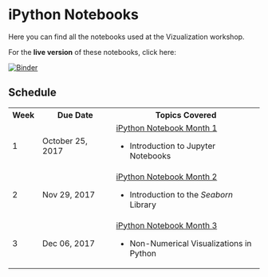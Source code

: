 # iPython Notebooks
Here you can find all the notebooks used at the Vizualization workshop.

For the **live version** of these notebooks, click here: 

[![Binder](https://mybinder.org/badge.svg)](https://mybinder.org/v2/gh/kbrady/vidl_data_viz/master)

## Schedule
<table>
    <tbody>
        <tr>
            <th width=10%>Week</th>
            <th width=30%>Due Date</th>
            <th width=60%>Topics Covered</th>
        </tr>
        <tr>
            <td>1</td>
            <td>October 25, 2017</td>
            <td>
                <a href="https://github.com/kbrady/vidl_data_viz/blob/master/iPython_Notebooks/2017_10/VIDL%20Introduction%20to%20Python.ipynb" target="_blank">iPython Notebook Month 1</a>
                <ul>
                    <li>Introduction to Jupyter Notebooks</li>
                </ul>
            </td>
        </tr>
        <tr>
            <td>2</td>
            <td>Nov 29, 2017</td>
            <td>
                <a href="https://github.com/kbrady/vidl_data_viz/blob/master/iPython_Notebooks/2017_11/1.0-VC-Visualization_using-Seaborn_and_Matplotlib.ipynb" target="_blank">iPython Notebook Month 2</a>
                <ul>
                    <li>Introduction to the <i>Seaborn</i> Library</li>
                </ul>
            </td>
        </tr>
        <tr>
            <td>3</td>
            <td>Dec 06, 2017</td>
            <td>
                <a href="https://github.com/kbrady/vidl_data_viz/blob/master/iPython_Notebooks/2017_12" target="_blank">iPython Notebook Month 3</a>
                <ul>
                    <li>Non-Numerical Visualizations in Python</li>
                </ul>
            </td>
        </tr>
    </tbody>
</table>